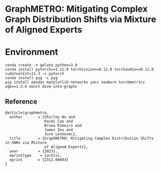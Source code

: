 <h1 align="left">
    GraphMETRO: Mitigating Complex Graph Distribution Shifts via Mixture of Aligned Experts
</h1>


# Environment

```
conda create -n gelato python=3.9
conda install pytorch==1.11.0 torchvision==0.12.0 torchaudio==0.11.0 cudatoolkit=11.3 -c pytorch
conda install pyg -c pyg
pip install pandas matplotlib networkx yacs seaborn torchmetrics ogb==1.3.6 munch dive-into-graphs
```

## Reference 

```
@article{graphmetro,
  author       = {Shirley Wu and
                  Kaidi Cao and
                  Bruno Ribeiro and
                  James Zou and
                  Jure Leskovec},
  title        = {GraphMETRO: Mitigating Complex Distribution Shifts in GNNs via Mixture
                  of Aligned Experts},
  year         = {2023},
  eprinttype    = {arXiv},
  eprint       = {2312.04693}
}
```
